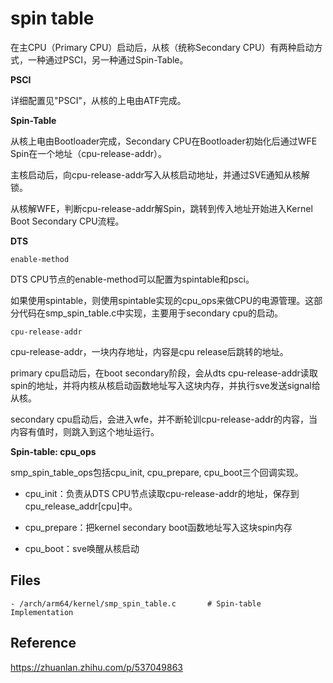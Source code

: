 # spin table

在主CPU（Primary CPU）启动后，从核（统称Secondary CPU）有两种启动方式，一种通过PSCI，另一种通过Spin-Table。

**PSCI**

详细配置见"PSCI"，从核的上电由ATF完成。

**Spin-Table**

从核上电由Bootloader完成，Secondary CPU在Bootloader初始化后通过WFE Spin在一个地址（cpu-release-addr）。

主核启动后，向cpu-release-addr写入从核启动地址，并通过SVE通知从核解锁。

从核解WFE，判断cpu-release-addr解Spin，跳转到传入地址开始进入Kernel Boot Secondary CPU流程。

**DTS**

`enable-method`

DTS CPU节点的enable-method可以配置为spintable和psci。

如果使用spintable，则使用spintable实现的cpu_ops来做CPU的电源管理。这部分代码在smp_spin_table.c中实现，主要用于secondary cpu的启动。

`cpu-release-addr`

cpu-release-addr，一块内存地址，内容是cpu release后跳转的地址。

primary cpu启动后，在boot secondary阶段，会从dts cpu-release-addr读取spin的地址，并将内核从核启动函数地址写入这块内存，并执行sve发送signal给从核。

secondary cpu启动后，会进入wfe，并不断轮训cpu-release-addr的内容，当内容有值时，则跳入到这个地址运行。

**Spin-table: cpu_ops**

smp_spin_table_ops包括cpu_init, cpu_prepare, cpu_boot三个回调实现。

- cpu_init：负责从DTS CPU节点读取cpu-release-addr的地址，保存到cpu_release_addr\[cpu\]中。

- cpu_prepare：把kernel secondary boot函数地址写入这块spin内存

- cpu_boot：sve唤醒从核启动

## Files

```
- /arch/arm64/kernel/smp_spin_table.c		# Spin-table Implementation
```

## Reference

<https://zhuanlan.zhihu.com/p/537049863>